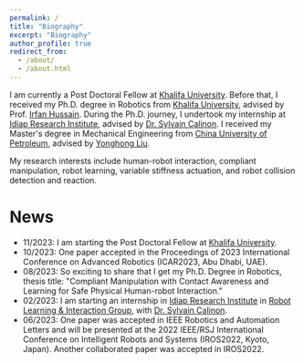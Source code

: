 ```yaml
---
permalink: /
title: "Biography"
excerpt: "Biography"
author_profile: true
redirect_from: 
  - /about/
  - /about.html
---
```


I am currently a Post Doctoral Fellow at [Khalifa University](https://www.ku.ac.ae/). Before that, I received my Ph.D. degree in Robotics from [Khalifa University](https://www.ku.ac.ae/), advised by Prof. [Irfan Hussain](https://scholar.google.com/citations?user=bCC3kdUAAAAJ&hl=en). During the Ph.D. journey, I undertook my internship at [Idiap Research Institute](https://www.idiap.ch/en/scientific-research/robot-learning-and-interaction/index_html), advised by [Dr. Sylvain Calinon](https://www.idiap.ch/~scalinon/).  I received my Master's degree in Mechanical Engineering from [China University of Petroleum](https://www.upc.edu.cn/), advised by [Yonghong Liu](https://medwww.upc.edu.cn/2018/0925/c11313a166613/page.htm). 

My research interests include human-robot interaction, compliant manipulation, robot learning, variable stiffness actuation, and robot collision detection and reaction.  

News
======

- 11/2023: I am starting the Post Doctoral Fellow at [Khalifa University](https://www.ku.ac.ae/).
- 10/2023: One paper accepted in the Proceedings of 2023 International Conference on Advanced Robotics (ICAR2023, Abu Dhabi, UAE).
- 08/2023: So exciting to share that I get my Ph.D. Degree in Robotics, thesis title: "Compliant Manipulation with Contact Awareness and Learning for Safe Physical Human-robot Interaction."
- 02/2023: I am starting an internship in [Idiap Research Institute](https://www.idiap.ch/en) in [Robot Learning & Interaction Group](https://www.idiap.ch/en/scientific-research/robot-learning-and-interaction/index_html), with [Dr. Sylvain Calinon](https://www.idiap.ch/~scalinon/).
- 06/2023: One paper was accepted in IEEE Robotics and Automation Letters and will be presented at the 2022 IEEE/RSJ International Conference on Intelligent Robots and Systems (IROS2022, Kyoto, Japan). Another collaborated paper was accepted in IROS2022.
